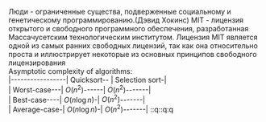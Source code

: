 Люди - ограниченные существа, подверженные социальному и генетическому программированию.(Дэвид Хокинс)
MIT - лицензия открытого и свободного программного обеспечения, разработанная Массачусетским технологическим институтом. Лицензия MIT является одной из самых ранних свободных лицензий, так как она относительно проста и иллюстрирует некоторые из основных принципов свободного лицензирования  
Asymptotic complexity of algorithms:  
|-----------------| Quicksort-- | Selection sort-|  
| Worst-case---| $O(n^2)$------| $O(n^2)$-------|  
| Best-case----| $O(n\log{n})$-| $O(n^2)$-------|  
| Average-case-| $O(n\log{n})$-| $O(n^2)$-------| ::q::q:q

